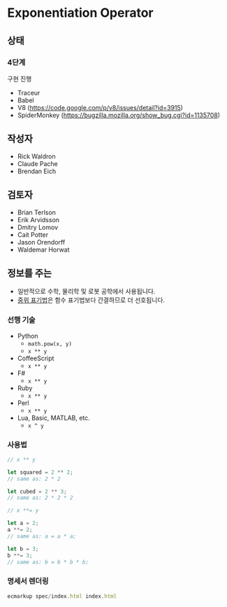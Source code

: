 # Exponentiation Operator

## 상태

### 4단계

구현 진행

- Traceur
- Babel
- V8 (https://code.google.com/p/v8/issues/detail?id=3915)
- SpiderMonkey (https://bugzilla.mozilla.org/show_bug.cgi?id=1135708)

## 작성자

- Rick Waldron
- Claude Pache
- Brendan Eich

## 검토자

- Brian Terlson
- Erik Arvidsson
- Dmitry Lomov
- Cait Potter
- Jason Orendorff
- Waldemar Horwat

## 정보를 주는

- 일반적으로 수학, 물리학 및 로봇 공학에서 사용됩니다.
- [중위 표기법](https://ko.wikipedia.org/wiki/%EC%A4%91%EC%9C%84_%ED%91%9C%EA%B8%B0%EB%B2%95)은 함수 표기법보다 간결하므로 더 선호됩니다.

### 선행 기술

- Python
  - `math.pow(x, y)`
  - `x ** y`
- CoffeeScript
  - `x ** y`
- F#
  - `x ** y`
- Ruby
  - `x ** y`
- Perl
  - `x ** y`
- Lua, Basic, MATLAB, etc.
  - `x ^ y`

### 사용법

```js
// x ** y

let squared = 2 ** 2;
// same as: 2 * 2

let cubed = 2 ** 3;
// same as: 2 * 2 * 2
```

```js
// x **= y

let a = 2;
a **= 2;
// same as: a = a * a;

let b = 3;
b **= 3;
// same as: b = b * b * b;
```

### 명세서 렌더링

```js
ecmarkup spec/index.html index.html
```
